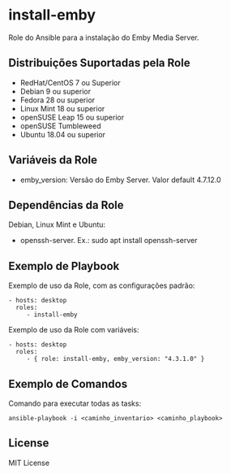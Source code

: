install-emby
=========

Role do Ansible para a instalação do Emby Media Server.

Distribuições Suportadas pela Role
------------

- RedHat/CentOS 7 ou Superior
- Debian 9 ou superior
- Fedora 28 ou superior
- Linux Mint 18 ou superior
- openSUSE Leap 15 ou superior
- openSUSE Tumbleweed
- Ubuntu 18.04 ou superior

  
Variáveis da Role 
--------------

- emby_version: Versão do Emby Server. Valor default 4.7.12.0

Dependências da Role 
--------------

Debian, Linux Mint e Ubuntu:

- openssh-server. Ex.: sudo apt install openssh-server


Exemplo de Playbook
----------------

Exemplo de uso da Role, com as configurações padrão:

    - hosts: desktop
      roles:
         - install-emby

Exemplo de uso da Role com variáveis:

    - hosts: desktop
      roles:
         - { role: install-emby, emby_version: "4.3.1.0" }


Exemplo de Comandos
----------------

Comando para executar todas as tasks:

    ansible-playbook -i <caminho_inventario> <caminho_playbook>


License
-------

MIT License